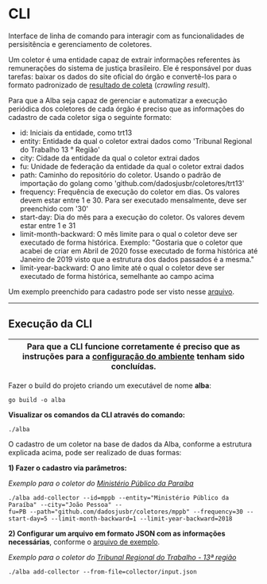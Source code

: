 # CLI

Interface de linha de comando para interagir com as funcionalidades de persisitência e gerenciamento de coletores.

Um coletor é uma entidade capaz de extrair informações referentes às remunerações do sistema de justiça brasileiro. Ele é responsável por duas tarefas: baixar os dados do site oficial do órgão e convertê-los para o formato padronizado de [resultado de coleta](https://github.com/dadosjusbr/storage/blob/master/agency.go#L27) (_crawling result_). 

Para que a Alba seja capaz de gerenciar e automatizar a execução periódica dos coletores de cada órgão é preciso que as informações do cadastro de cada coletor siga o seguinte formato:

- id: Iniciais da entidade, como trt13
- entity: Entidade da qual o coletor extrai dados como 'Tribunal Regional do Trabalho 13 ° Região'
- city: Cidade da entidade da qual o coletor extrai dados
- fu: Unidade de federação da entidade da qual o coletor extrai dados
- path: Caminho do repositório do coletor. Usando o padrão de importação do golang como 'github.com/dadosjusbr/coletores/trt13'
- frequency: Frequência de execução do coletor em dias. Os valores devem estar entre 1 e 30. Para ser executado mensalmente, deve ser preenchido com '30'
- start-day: Dia do mês para a execução do coletor. Os valores devem estar entre 1 e 31
- limit-month-backward: O mês limite para o qual o coletor deve ser executado de forma histórica. Exemplo: "Gostaria que o coletor que acabei de criar em Abril de 2020 fosse executado de forma histórica até Janeiro de 2019 visto que a estrutura dos dados passados é a mesma."
- limit-year-backward: O ano limite até o qual o coletor deve ser executado de forma histórica, semelhante ao campo acima

Um exemplo preenchido para cadastro pode ser visto nesse [arquivo](https://github.com/dadosjusbr/alba/blob/master/cli/collector/input.json).

***

## Execução da CLI

| Para que a CLI funcione corretamente é preciso que as instruções para a [configuração do ambiente](https://github.com/dadosjusbr/alba/blob/master/README.md) tenham sido concluídas. |
|--------------------------------------------------------------------------------------------------------------------------------------------------------------------------------------|

Fazer o build do projeto criando um executável de nome **alba**:

`go build -o alba`

**Visualizar os comandos da CLI através do comando:**

`./alba`

O cadastro de um coletor na base de dados da Alba, conforme a estrutura explicada acima, pode ser realizado de duas formas:

**1) Fazer o cadastro via parâmetros:**

*Exemplo para o coletor do [Ministério Público da Paraíba](https://github.com/dadosjusbr/coletores/tree/master/mppb)*
 ```
./alba add-collector --id=mppb --entity="Ministério Público da Paraíba" --city="João Pessoa" --
fu=PB --path="github.com/dadosjusbr/coletores/mppb" --frequency=30 --start-day=5 --limit-month-backward=1 --limit-year-backward=2018
```

**2) Configurar um arquivo em formato JSON com as informações necessárias**, conforme o [arquivo de exemplo](https://github.com/dadosjusbr/alba/blob/master/cli/collector/input.json).

*Exemplo para o coletor do [Tribunal Regional do Trabalho - 13ª região](https://github.com/dadosjusbr/coletores/tree/master/trt13)*

`./alba add-collector --from-file=collector/input.json`

